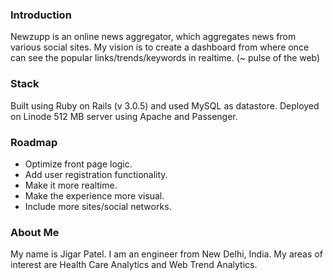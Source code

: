 ### Introduction

Newzupp is an online news aggregator, which aggregates news from various social sites. My vision is to create a dashboard from where once can see the popular links/trends/keywords in realtime. (~ pulse of the web)

### Stack
Built using Ruby on Rails (v 3.0.5) and used MySQL as datastore.
Deployed on Linode 512 MB server using Apache and Passenger.

### Roadmap

- Optimize front page logic.
- Add user registration functionality.
- Make it more realtime.
- Make the experience more visual.
- Include more sites/social networks.

### About Me
My name is Jigar Patel. I am an engineer from New Delhi, India. My areas of interest are Health Care Analytics and Web Trend Analytics.
